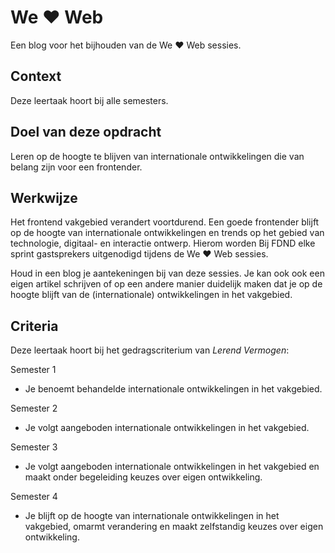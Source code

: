 
# We ♥ Web

Een blog voor het bijhouden van de We ♥ Web sessies. 

## Context

Deze leertaak hoort bij alle semesters. 

## Doel van deze opdracht

Leren op de hoogte te blijven van internationale ontwikkelingen die van belang zijn voor een frontender.

## Werkwijze

Het frontend vakgebied verandert voortdurend. 
Een goede frontender blijft op de hoogte van internationale ontwikkelingen en trends op het gebied van technologie, digitaal- en interactie ontwerp. 
Hierom worden Bij FDND elke sprint gastsprekers uitgenodigd tijdens de We ♥ Web sessies. 

Houd in een blog je aantekeningen bij van deze sessies. 
Je kan ook ook een eigen artikel schrijven of op een andere manier duidelijk maken dat je op de hoogte blijft van de (internationale) ontwikkelingen in het vakgebied.

## Criteria

Deze leertaak hoort bij het gedragscriterium van _Lerend Vermogen_:

Semester 1
- Je benoemt behandelde internationale ontwikkelingen in het vakgebied.

Semester 2
- Je volgt aangeboden internationale ontwikkelingen in het vakgebied.

Semester 3
- Je volgt aangeboden internationale ontwikkelingen in het vakgebied en maakt onder begeleiding keuzes over eigen ontwikkeling.

Semester 4
- Je blijft op de hoogte van internationale ontwikkelingen in het vakgebied, omarmt verandering en maakt zelfstandig keuzes over eigen ontwikkeling.
          



